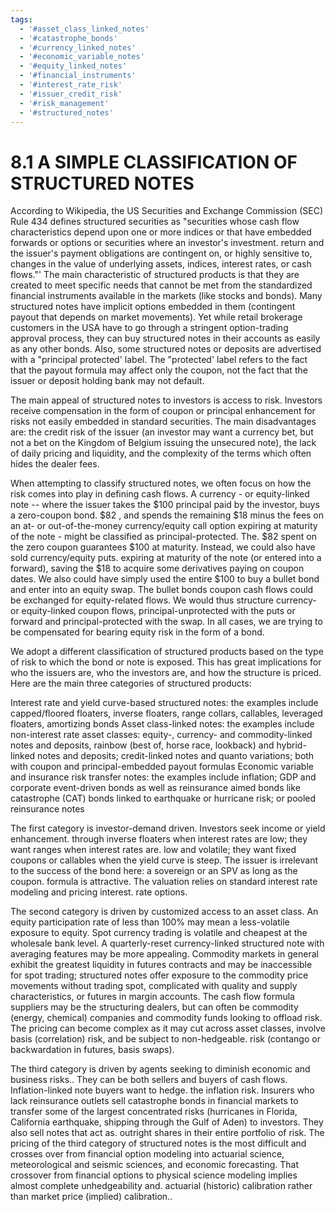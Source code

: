 ```yaml
---
tags:
  - '#asset_class_linked_notes'
  - '#catastrophe_bonds'
  - '#currency_linked_notes'
  - '#economic_variable_notes'
  - '#equity_linked_notes'
  - '#financial_instruments'
  - '#interest_rate_risk'
  - '#issuer_credit_risk'
  - '#risk_management'
  - '#structured_notes'
---
```

# 8.1  A SIMPLE CLASSIFICATION OF STRUCTURED NOTES  

According to Wikipedia, the US Securities and Exchange Commission (SEC) Rule 434 defines structured securities as "securities whose cash flow characteristics depend upon one or more indices or that have embedded forwards or options or securities where an investor's investment. return and the issuer's payment obligations are contingent on, or highly sensitive to, changes in the value of underlying assets, indices, interest rates, or cash flows."' The main characteristic of structured products is that they are created to meet specific needs that cannot be met from the standardized financial instruments available in the markets (like stocks and bonds). Many structured notes have implicit options embedded in them (contingent payout that depends on market movements). Yet while retail brokerage customers in the USA have to go through a stringent option-trading approval process, they can buy structured notes in their accounts as easily as any other bonds. Also, some structured notes or deposits are advertised with a "principal protected' label. The "protected' label refers to the fact that the payout formula may affect only the coupon, not the fact that the issuer or deposit holding bank may not default.  

The main appeal of structured notes to investors is access to risk. Investors receive compensation in the form of coupon or principal enhancement for risks not easily embedded in standard securities. The main disadvantages are: the credit risk of the issuer (an investor may want a currency bet, but not a bet on the Kingdom of Belgium issuing the unsecured note), the lack of daily pricing and liquidity, and the complexity of the terms which often hides the dealer fees.  

When attempting to classify structured notes, we often focus on how the risk comes into play in defining cash flows. A currency - or equity-linked note -- where the issuer takes the $\$100$ principal paid by the investor, buys a zero-coupon bond. $\$82$ , and spends the remaining $\$18$ minus the fees on an at- or out-of-the-money currency/equity call option expiring at maturity of the note - might be classified as principal-protected. The. $\$82$ spent on the zero coupon guarantees $\$100$ at maturity. Instead, we could also have sold currency/equity puts. expiring at maturity of the note (or entered into a forward), saving the $\$18$ to acquire some derivatives paying on coupon dates. We also could have simply used the entire $\$100$ to buy a bullet bond and enter into an equity swap. The bullet bonds coupon cash flows could be exchanged for equity-related flows. We would thus structure currency- or equity-linked coupon flows, principal-unprotected with the puts or forward and principal-protected with the swap. In all cases, we are trying to be compensated for bearing equity risk in the form of a bond.  

We adopt a different classification of structured products based on the type of risk to which the bond or note is exposed. This has great implications for who the issuers are, who the investors are, and how the structure is priced. Here are the main three categories of structured products:  

Interest rate and yield curve-based structured notes: the examples include capped/floored floaters, inverse floaters, range collars, callables, leveraged floaters, amortizing bonds Asset class-linked notes: the examples include non-interest rate asset classes: equity-, currency- and commodity-linked notes and deposits, rainbow (best of, horse race, lookback) and hybrid-linked notes and deposits; credit-linked notes and quanto variations; both with coupon and principal-embedded payout formulas Economic variable and insurance risk transfer notes: the examples include inflation; GDP and corporate event-driven bonds as well as reinsurance aimed bonds like catastrophe (CAT) bonds linked to earthquake or hurricane risk; or pooled reinsurance notes  

The first category is investor-demand driven. Investors seek income or yield enhancement. through inverse floaters when interest rates are low; they want ranges when interest rates are. low and volatile; they want fixed coupons or callables when the yield curve is steep. The issuer is irrelevant to the success of the bond here: a sovereign or an SPV as long as the coupon. formula is attractive. The valuation relies on standard interest rate modeling and pricing interest. rate options.  

The second category is driven by customized access to an asset class. An equity participation rate of less than $100\%$ may mean a less-volatile exposure to equity. Spot currency trading is volatile and cheapest at the wholesale bank level. A quarterly-reset currency-linked structured note with averaging features may be more appealing. Commodity markets in general exhibit the greatest liquidity in futures contracts and may be inaccessible for spot trading; structured notes offer exposure to the commodity price movements without trading spot, complicated with quality and supply characteristics, or futures in margin accounts. The cash flow formula suppliers may be the structuring dealers, but can often be commodity (energy, chemical) companies and commodity funds looking to offload risk. The pricing can become complex as it may cut across asset classes, involve basis (correlation) risk, and be subject to non-hedgeable. risk (contango or backwardation in futures, basis swaps).  

The third category is driven by agents seeking to diminish economic and business risks.. They can be both sellers and buyers of cash flows. Inflation-linked note buyers want to hedge. the inflation risk. Insurers who lack reinsurance outlets sell catastrophe bonds in financial markets to transfer some of the largest concentrated risks (hurricanes in Florida, California earthquake, shipping through the Gulf of Aden) to investors. They also sell notes that act as. outright shares in their entire portfolio of risk. The pricing of the third category of structured notes is the most difficult and crosses over from financial option modeling into actuarial science, meteorological and seismic sciences, and economic forecasting. That crossover from financial options to physical science modeling implies almost complete unhedgeability and. actuarial (historic) calibration rather than market price (implied) calibration..  

